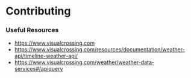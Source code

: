# Contributing

### Useful Resources

- https://www.visualcrossing.com
- https://www.visualcrossing.com/resources/documentation/weather-api/timeline-weather-api/
- https://www.visualcrossing.com/weather/weather-data-services#/apiquery
